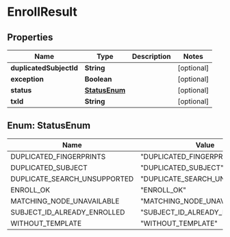
# EnrollResult

## Properties
Name | Type | Description | Notes
------------ | ------------- | ------------- | -------------
**duplicatedSubjectId** | **String** |  |  [optional]
**exception** | **Boolean** |  |  [optional]
**status** | [**StatusEnum**](#StatusEnum) |  |  [optional]
**txId** | **String** |  |  [optional]


<a name="StatusEnum"></a>
## Enum: StatusEnum
Name | Value
---- | -----
DUPLICATED_FINGERPRINTS | &quot;DUPLICATED_FINGERPRINTS&quot;
DUPLICATED_SUBJECT | &quot;DUPLICATED_SUBJECT&quot;
DUPLICATE_SEARCH_UNSUPPORTED | &quot;DUPLICATE_SEARCH_UNSUPPORTED&quot;
ENROLL_OK | &quot;ENROLL_OK&quot;
MATCHING_NODE_UNAVAILABLE | &quot;MATCHING_NODE_UNAVAILABLE&quot;
SUBJECT_ID_ALREADY_ENROLLED | &quot;SUBJECT_ID_ALREADY_ENROLLED&quot;
WITHOUT_TEMPLATE | &quot;WITHOUT_TEMPLATE&quot;



